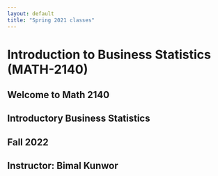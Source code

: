 ```yaml
---
layout: default
title: "Spring 2021 classes"
---
```


# Introduction to Business Statistics (MATH-2140)


## Welcome to Math 2140
## Introductory Business Statistics
## Fall 2022
## Instructor: Bimal Kunwor
